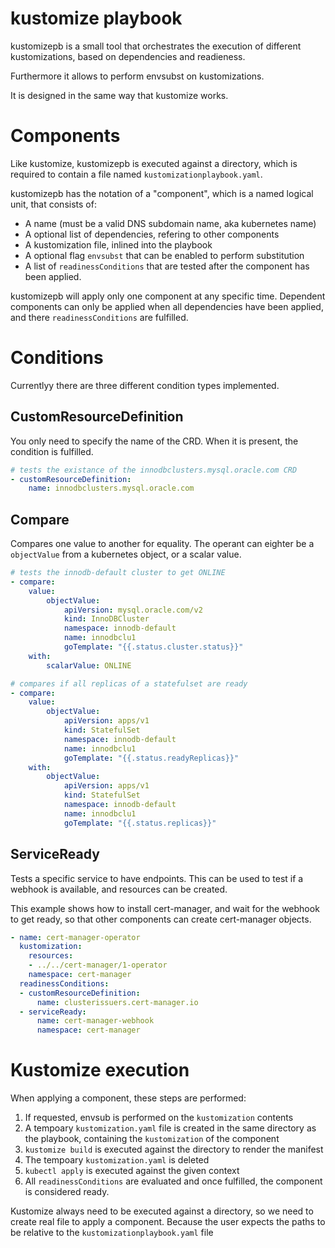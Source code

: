 # kustomize playbook

kustomizepb is a small tool that orchestrates the execution of different
kustomizations, based on dependencies and readieness.

Furthermore it allows to perform envsubst on kustomizations.

It is designed in the same way that kustomize works.

# Components

Like kustomize, kustomizepb is executed against a directory, which is required 
to contain a file named `kustomizationplaybook.yaml`.

kustomizepb has the notation of a "component", which is a named logical unit, 
that consists of:

* A name (must be a valid DNS subdomain name, aka kubernetes name)
* A optional list of dependencies, refering to other components
* A kustomization file, inlined into the playbook
* A optional flag `envsubst` that can be enabled to perform substitution
* A list of `readinessConditions` that are tested after the component has been applied.

kustomizepb will apply only one component at any specific time. Dependent components 
can only be applied when all dependencies have been applied, and there `readinessConditions` 
are fulfilled.

# Conditions

Currentlyy there are three different condition types implemented.

## CustomResourceDefinition

You only need to specify the name of the CRD. When it is present, the condition 
is fulfilled.

```yaml
# tests the existance of the innodbclusters.mysql.oracle.com CRD
- customResourceDefinition:
    name: innodbclusters.mysql.oracle.com
```

## Compare

Compares one value to another for equality. The operant can eighter be a `objectValue` 
from a kubernetes object, or a scalar value.

```yaml
# tests the innodb-default cluster to get ONLINE
- compare:
    value:
        objectValue:
            apiVersion: mysql.oracle.com/v2
            kind: InnoDBCluster
            namespace: innodb-default
            name: innodbclu1
            goTemplate: "{{.status.cluster.status}}"
    with:
        scalarValue: ONLINE
```

```yaml
# compares if all replicas of a statefulset are ready
- compare:
    value:
        objectValue:
            apiVersion: apps/v1
            kind: StatefulSet
            namespace: innodb-default
            name: innodbclu1
            goTemplate: "{{.status.readyReplicas}}"
    with:
        objectValue:
            apiVersion: apps/v1
            kind: StatefulSet
            namespace: innodb-default
            name: innodbclu1
            goTemplate: "{{.status.replicas}}"
```

##  ServiceReady

Tests a specific service to have endpoints. This can be used to test if a webhook
is available, and resources can be created.

This example shows how to install cert-manager, and wait for the webhook to get 
ready, so that other components can create cert-manager objects.

```yaml
- name: cert-manager-operator
  kustomization:
    resources:
    - ../../cert-manager/1-operator
    namespace: cert-manager
  readinessConditions:
  - customResourceDefinition:
      name: clusterissuers.cert-manager.io
  - serviceReady:
      name: cert-manager-webhook
      namespace: cert-manager
```

# Kustomize execution

When applying a component, these steps are performed:

1. If requested, envsub is performed on the `kustomization` contents
2. A tempoary `kustomization.yaml` file is created in the same directory as the
playbook, containing the `kustomization` of the component
3. `kustomize build` is executed against the directory to render the manifest
4. The tempoary `kustomization.yaml` is deleted
5. `kubectl apply` is executed against the given context
6. All `readinessConditions` are evaluated and once fulfilled, the component is
considered ready.

Kustomize always need to be executed against a directory, so we need to create 
real file to apply a component. Because the user expects the paths to be relative 
to the `kustomizationplaybook.yaml` file